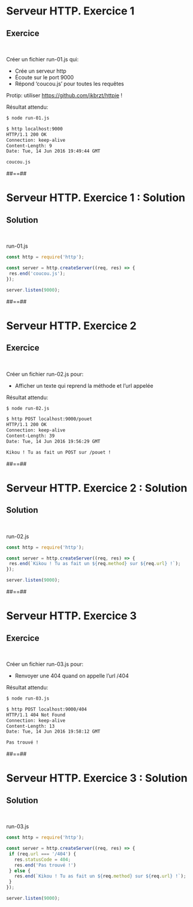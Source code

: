 <!-- .slide: class="exercice" -->
# Serveur HTTP. Exercice 1

## Exercice

<br>

Créer un fichier run-01.js qui:
* Crée un serveur http
* Écoute sur le port 9000
* Répond ‘coucou.js’ pour toutes les requêtes

Protip: utiliser https://github.com/jkbrzt/httpie !

Résultat attendu:

```bash
$ node run-01.js
```

```bash
$ http localhost:9000
HTTP/1.1 200 OK
Connection: keep-alive
Content-Length: 9
Date: Tue, 14 Jun 2016 19:49:44 GMT

coucou.js
```

##==##
<!-- .slide: class="exercice" -->
# Serveur HTTP. Exercice 1 : Solution

## Solution

<br>

run-01.js

```javascript
const http = require('http');

const server = http.createServer((req, res) => {
 res.end('coucou.js');
});

server.listen(9000);
```

##==##
<!-- .slide: class="exercice" -->
# Serveur HTTP. Exercice 2

## Exercice

<br>

Créer un fichier run-02.js pour:
* Afficher un texte qui reprend la méthode et l’url appelée

Résultat attendu:

```bash
$ node run-02.js
```

```bash
$ http POST localhost:9000/pouet                                                            
HTTP/1.1 200 OK
Connection: keep-alive
Content-Length: 39
Date: Tue, 14 Jun 2016 19:56:29 GMT

Kikou ! Tu as fait un POST sur /pouet !
```

##==##
<!-- .slide: class="exercice" -->
# Serveur HTTP. Exercice 2 : Solution

## Solution

<br>

run-02.js
```javascript
const http = require('http');

const server = http.createServer((req, res) => {
 res.end(`Kikou ! Tu as fait un ${req.method} sur ${req.url} !`);
});

server.listen(9000);
```

##==##
<!-- .slide: class="exercice" -->
# Serveur HTTP. Exercice 3

## Exercice

<br>

Créer un fichier run-03.js pour:
* Renvoyer une 404 quand on appelle l’url /404

Résultat attendu:

```bash
$ node run-03.js
```

```bash
$ http POST localhost:9000/404  
HTTP/1.1 404 Not Found
Connection: keep-alive
Content-Length: 13
Date: Tue, 14 Jun 2016 19:58:12 GMT

Pas trouvé !
```

##==##
<!-- .slide: class="exercice" -->
# Serveur HTTP. Exercice 3 : Solution

## Solution

<br>

run-03.js
```javascript
const http = require('http');

const server = http.createServer((req, res) => {
 if (req.url === '/404') {
   res.statusCode = 404;
   res.end('Pas trouvé !')
 } else {
   res.end(`Kikou ! Tu as fait un ${req.method} sur ${req.url} !`);
 }
});

server.listen(9000);
```